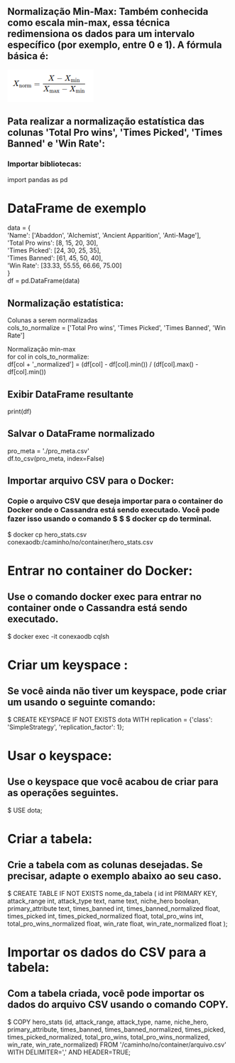 
## Normalização Min-Max: Também conhecida como escala min-max, essa técnica redimensiona os dados para um intervalo específico (por exemplo, entre 0 e 1). A fórmula básica é:

![Fórmula de normalização](/formula_normalizacao.png)

## Pata realizar a normalização estatística das colunas 'Total Pro wins', 'Times Picked', 'Times Banned' e 'Win Rate':
### Importar bibliotecas:

import pandas as pd

# DataFrame de exemplo

data = {<br/>
    'Name': ['Abaddon', 'Alchemist', 'Ancient Apparition', 'Anti-Mage'],<br/>
    'Total Pro wins': [8, 15, 20, 30],<br/>
    'Times Picked': [24, 30, 25, 35],<br/>
    'Times Banned': [61, 45, 50, 40],<br/>
    'Win Rate': [33.33, 55.55, 66.66, 75.00]<br/>
}<br/>
df = pd.DataFrame(data)

## Normalização estatística:

Colunas a serem normalizadas<br/>
cols_to_normalize = ['Total Pro wins', 'Times Picked', 'Times Banned', 'Win Rate']<br/>

 Normalização min-max<br/>
for col in cols_to_normalize:<br/>
    df[col + '_normalized'] = (df[col] - df[col].min()) / (df[col].max() - df[col].min())<br/>

## Exibir DataFrame resultante
print(df)

## Salvar o DataFrame normalizado

pro_meta = './pro_meta.csv'<br/>
df.to_csv(pro_meta, index=False)<br/>


## Importar arquivo CSV para o Docker:
### Copie o arquivo CSV que deseja importar para o container do Docker onde o Cassandra está sendo executado. Você pode fazer isso usando o comando $ $ $ docker cp do terminal.

$ docker cp hero_stats.csv conexaodb:/caminho/no/container/hero_stats.csv

# Entrar no container do Docker:
## Use o comando docker exec para entrar no container onde o Cassandra está sendo executado.

$ docker exec -it conexaodb cqlsh

# Criar um keyspace :
## Se você ainda não tiver um keyspace, pode criar um usando o seguinte comando:

$ CREATE KEYSPACE IF NOT EXISTS dota WITH replication = {'class': 'SimpleStrategy', 'replication_factor': 1};
# Usar o keyspace:
## Use o keyspace que você acabou de criar para as operações seguintes.

$ USE dota;
# Criar a tabela:
## Crie a tabela com as colunas desejadas. Se precisar, adapte o exemplo abaixo ao seu caso.

$ CREATE TABLE IF NOT EXISTS nome_da_tabela (
    id int PRIMARY KEY,
    attack_range int,
    attack_type text,
    name text,
    niche_hero boolean,
    primary_attribute text,
    times_banned int,
    times_banned_normalized float,
    times_picked int,
    times_picked_normalized float,
    total_pro_wins int,
    total_pro_wins_normalized float,
    win_rate float,
    win_rate_normalized float
);

# Importar os dados do CSV para a tabela:
## Com a tabela criada, você pode importar os dados do arquivo CSV usando o comando COPY.

$ COPY hero_stats (id, attack_range, attack_type, name, niche_hero, primary_attribute, times_banned, times_banned_normalized, times_picked, times_picked_normalized, total_pro_wins, total_pro_wins_normalized, win_rate, win_rate_normalized) FROM '/caminho/no/container/arquivo.csv' WITH DELIMITER=',' AND HEADER=TRUE;
